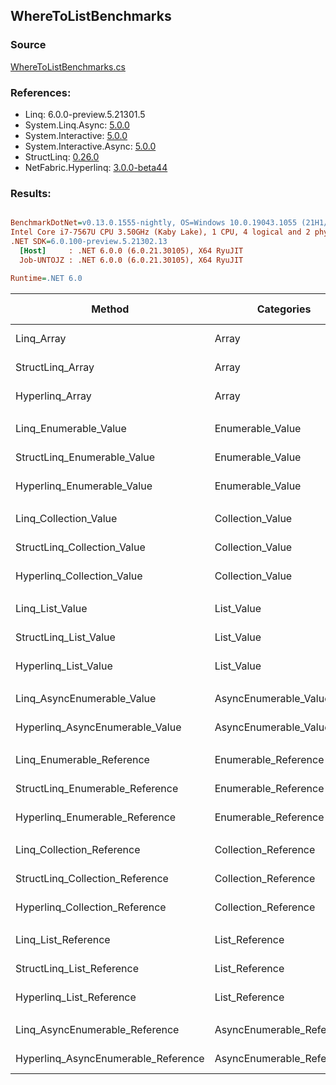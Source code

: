 ﻿## WhereToListBenchmarks

### Source
[WhereToListBenchmarks.cs](../NetFabric.Hyperlinq.Benchmarks/Benchmarks/WhereToListBenchmarks.cs)

### References:
- Linq: 6.0.0-preview.5.21301.5
- System.Linq.Async: [5.0.0](https://www.nuget.org/packages/System.Linq.Async/5.0.0)
- System.Interactive: [5.0.0](https://www.nuget.org/packages/System.Interactive/5.0.0)
- System.Interactive.Async: [5.0.0](https://www.nuget.org/packages/System.Interactive.Async/5.0.0)
- StructLinq: [0.26.0](https://www.nuget.org/packages/StructLinq/0.26.0)
- NetFabric.Hyperlinq: [3.0.0-beta44](https://www.nuget.org/packages/NetFabric.Hyperlinq/3.0.0-beta44)

### Results:
``` ini

BenchmarkDotNet=v0.13.0.1555-nightly, OS=Windows 10.0.19043.1055 (21H1/May2021Update)
Intel Core i7-7567U CPU 3.50GHz (Kaby Lake), 1 CPU, 4 logical and 2 physical cores
.NET SDK=6.0.100-preview.5.21302.13
  [Host]     : .NET 6.0.0 (6.0.21.30105), X64 RyuJIT
  Job-UNTOJZ : .NET 6.0.0 (6.0.21.30105), X64 RyuJIT

Runtime=.NET 6.0  

```
|                              Method |                Categories | Count |       Mean |    Error |   StdDev | Ratio | RatioSD |  Gen 0 | Gen 1 | Gen 2 | Allocated |
|------------------------------------ |-------------------------- |------ |-----------:|---------:|---------:|------:|--------:|-------:|------:|------:|----------:|
|                          Linq_Array |                     Array |   100 |   373.4 ns |  2.74 ns |  2.29 ns |  1.00 |    0.00 | 0.3328 |     - |     - |     696 B |
|                    StructLinq_Array |                     Array |   100 |   403.2 ns |  8.08 ns | 10.50 ns |  1.06 |    0.03 | 0.1297 |     - |     - |     272 B |
|                     Hyperlinq_Array |                     Array |   100 |   523.5 ns |  5.29 ns |  4.94 ns |  1.40 |    0.02 | 0.1297 |     - |     - |     272 B |
|                                     |                           |       |            |          |          |       |         |        |       |       |           |
|               Linq_Enumerable_Value |          Enumerable_Value |   100 | 1,146.8 ns |  8.29 ns |  7.34 ns |  1.00 |    0.00 | 0.3510 |     - |     - |     736 B |
|         StructLinq_Enumerable_Value |          Enumerable_Value |   100 | 1,187.8 ns |  5.78 ns |  5.41 ns |  1.04 |    0.01 | 0.1450 |     - |     - |     304 B |
|          Hyperlinq_Enumerable_Value |          Enumerable_Value |   100 |   557.3 ns |  3.76 ns |  3.14 ns |  0.49 |    0.00 | 0.1297 |     - |     - |     272 B |
|                                     |                           |       |            |          |          |       |         |        |       |       |           |
|               Linq_Collection_Value |          Collection_Value |   100 | 1,141.7 ns |  5.63 ns |  4.99 ns |  1.00 |    0.00 | 0.3510 |     - |     - |     736 B |
|         StructLinq_Collection_Value |          Collection_Value |   100 | 1,189.0 ns |  6.01 ns |  5.32 ns |  1.04 |    0.01 | 0.1450 |     - |     - |     304 B |
|          Hyperlinq_Collection_Value |          Collection_Value |   100 |   529.1 ns |  3.03 ns |  2.53 ns |  0.46 |    0.00 | 0.1297 |     - |     - |     272 B |
|                                     |                           |       |            |          |          |       |         |        |       |       |           |
|                     Linq_List_Value |                List_Value |   100 | 1,203.5 ns | 23.17 ns | 29.30 ns |  1.00 |    0.00 | 0.3510 |     - |     - |     736 B |
|               StructLinq_List_Value |                List_Value |   100 |   852.3 ns | 13.88 ns | 12.30 ns |  0.72 |    0.02 | 0.1297 |     - |     - |     272 B |
|                Hyperlinq_List_Value |                List_Value |   100 | 1,354.1 ns | 18.55 ns | 17.35 ns |  1.13 |    0.04 | 0.1450 |     - |     - |     304 B |
|                                     |                           |       |            |          |          |       |         |        |       |       |           |
|          Linq_AsyncEnumerable_Value |     AsyncEnumerable_Value |   100 | 5,047.5 ns | 79.12 ns | 74.01 ns |  1.00 |    0.00 | 0.3510 |     - |     - |     744 B |
|     Hyperlinq_AsyncEnumerable_Value |     AsyncEnumerable_Value |   100 | 2,963.9 ns | 57.98 ns | 56.94 ns |  0.59 |    0.01 | 0.3586 |     - |     - |     752 B |
|                                     |                           |       |            |          |          |       |         |        |       |       |           |
|           Linq_Enumerable_Reference |      Enumerable_Reference |   100 | 1,140.2 ns |  6.42 ns |  6.01 ns |  1.00 |    0.00 | 0.3510 |     - |     - |     736 B |
|     StructLinq_Enumerable_Reference |      Enumerable_Reference |   100 | 1,199.0 ns |  5.03 ns |  4.46 ns |  1.05 |    0.01 | 0.1450 |     - |     - |     304 B |
|      Hyperlinq_Enumerable_Reference |      Enumerable_Reference |   100 | 1,333.4 ns |  7.53 ns |  6.68 ns |  1.17 |    0.01 | 0.1450 |     - |     - |     304 B |
|                                     |                           |       |            |          |          |       |         |        |       |       |           |
|           Linq_Collection_Reference |      Collection_Reference |   100 | 1,199.3 ns | 23.37 ns | 22.95 ns |  1.00 |    0.00 | 0.3510 |     - |     - |     736 B |
|     StructLinq_Collection_Reference |      Collection_Reference |   100 | 1,242.0 ns | 13.75 ns | 12.19 ns |  1.04 |    0.01 | 0.1450 |     - |     - |     304 B |
|      Hyperlinq_Collection_Reference |      Collection_Reference |   100 | 1,320.5 ns |  5.12 ns |  4.28 ns |  1.10 |    0.02 | 0.1450 |     - |     - |     304 B |
|                                     |                           |       |            |          |          |       |         |        |       |       |           |
|                 Linq_List_Reference |            List_Reference |   100 | 1,157.6 ns | 20.87 ns | 28.57 ns |  1.00 |    0.00 | 0.3510 |     - |     - |     736 B |
|           StructLinq_List_Reference |            List_Reference |   100 | 1,210.0 ns | 23.79 ns | 23.37 ns |  1.04 |    0.02 | 0.1450 |     - |     - |     304 B |
|            Hyperlinq_List_Reference |            List_Reference |   100 | 1,408.2 ns |  7.30 ns |  6.48 ns |  1.20 |    0.03 | 0.1450 |     - |     - |     304 B |
|                                     |                           |       |            |          |          |       |         |        |       |       |           |
|      Linq_AsyncEnumerable_Reference | AsyncEnumerable_Reference |   100 | 4,964.4 ns | 21.77 ns | 19.30 ns |  1.00 |    0.00 | 0.3510 |     - |     - |     744 B |
| Hyperlinq_AsyncEnumerable_Reference | AsyncEnumerable_Reference |   100 | 3,551.4 ns | 10.45 ns |  9.26 ns |  0.72 |    0.00 | 0.3738 |     - |     - |     784 B |
